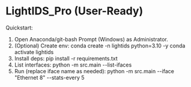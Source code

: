 # LightIDS_Pro (User-Ready)

Quickstart:
1. Open Anaconda/git-bash Prompt (Windows) as Administrator.
2. (Optional) Create env:
   conda create -n lightids python=3.10 -y
   conda activate lightids
3. Install deps:
   pip install -r requirements.txt
4. List interfaces:
   python -m src.main --list-ifaces
5. Run (replace iface name as needed):
   python -m src.main --iface "Ethernet 8" --stats-every 5

